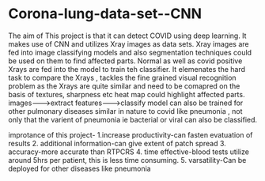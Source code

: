 # Corona-lung-data-set--CNN

The aim of This project is that it can detect COVID using deep learning. It makes use of CNN and utilizes Xray images as data sets. Xray images are fed into image classifying models and also segmentation techniques could be used on them to find affected parts. Normal as well as covid positive Xrays are fed into the model to train teh classifier. It elemenates the hard task to compare the Xrays , tackles the fine grained visual recognition problem as the Xrays are quite similar and need to be comapred on the basis of textures, sharpness etc heat map could highlight affected parts. images--->extract features--->classify model can also be trained for other pulmonary diseases similar in nature to covid like pneumonia , not only that the varient of pneumonia ie bacterial or viral can also be classified.

improtance of this project- 1.increase productivity-can fasten evatuation of results 2. additional information-can give extent of patch spread 3. accuracy-more accurate than RTPCRS 4. time effective-blood tests utilize around 5hrs per patient, this is less time consuming. 5. varsatility-Can be deployed for other diseases like pneumonia
